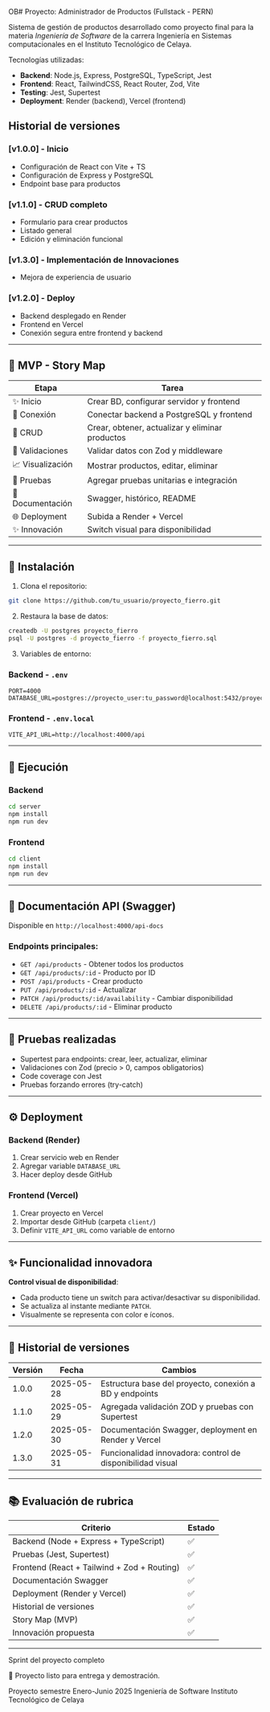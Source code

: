 OB# Proyecto: Administrador de Productos (Fullstack - PERN)

Sistema de gestión de productos desarrollado como proyecto final para la materia *Ingeniería de Software* de la carrera Ingeniería en Sistemas computacionales en el Instituto Tecnológico de Celaya.

Tecnologías utilizadas:

* **Backend**: Node.js, Express, PostgreSQL, TypeScript, Jest
* **Frontend**: React, TailwindCSS, React Router, Zod, Vite
* **Testing**: Jest, Supertest
* **Deployment**: Render (backend), Vercel (frontend)

## Historial de versiones 
 
### [v1.0.0] - Inicio 
- Configuración de React con Vite + TS 
- Configuración de Express y PostgreSQL 
- Endpoint base para productos 
 
### [v1.1.0] - CRUD completo 
- Formulario para crear productos 
- Listado general 
- Edición y eliminación funcional

### [v1.3.0] - Implementación de Innovaciones
- Mejora de experiencia de usuario 
 
### [v1.2.0] - Deploy 
- Backend desplegado en Render 
- Frontend en Vercel 
- Conexión segura entre frontend y backend 
 

---

## 📅 MVP - Story Map

| Etapa            | Tarea                                           |
| ---------------- | ----------------------------------------------- |
| ✨ Inicio         | Crear BD, configurar servidor y frontend        |
| 🔄 Conexión      | Conectar backend a PostgreSQL y frontend        |
| 🔢 CRUD          | Crear, obtener, actualizar y eliminar productos |
| 📑 Validaciones  | Validar datos con Zod y middleware              |
| 📈 Visualización | Mostrar productos, editar, eliminar             |
| 💼 Pruebas       | Agregar pruebas unitarias e integración         |
| 📖 Documentación | Swagger, histórico, README                      |
| 🌐 Deployment    | Subida a Render + Vercel                        |
| ✨ Innovación     | Switch visual para disponibilidad               |

---

## 📄 Instalación

1. Clona el repositorio:

```bash
git clone https://github.com/tu_usuario/proyecto_fierro.git
```

2. Restaura la base de datos:

```bash
createdb -U postgres proyecto_fierro
psql -U postgres -d proyecto_fierro -f proyecto_fierro.sql
```

3. Variables de entorno:

### Backend - `.env`

```
PORT=4000
DATABASE_URL=postgres://proyecto_user:tu_password@localhost:5432/proyecto_fierro
```

### Frontend - `.env.local`

```
VITE_API_URL=http://localhost:4000/api
```

---

## 🚀 Ejecución

### Backend

```bash
cd server
npm install
npm run dev
```

### Frontend

```bash
cd client
npm install
npm run dev
```

---

## 📃 Documentación API (Swagger)

Disponible en `http://localhost:4000/api-docs`

### Endpoints principales:

* `GET /api/products` - Obtener todos los productos
* `GET /api/products/:id` - Producto por ID
* `POST /api/products` - Crear producto
* `PUT /api/products/:id` - Actualizar
* `PATCH /api/products/:id/availability` - Cambiar disponibilidad
* `DELETE /api/products/:id` - Eliminar producto

---

## 🔧 Pruebas realizadas

* Supertest para endpoints: crear, leer, actualizar, eliminar
* Validaciones con Zod (precio > 0, campos obligatorios)
* Code coverage con Jest
* Pruebas forzando errores (try-catch)

---

## ⚙ Deployment

### Backend (Render)

1. Crear servicio web en Render
2. Agregar variable `DATABASE_URL`
3. Hacer deploy desde GitHub

### Frontend (Vercel)

1. Crear proyecto en Vercel
2. Importar desde GitHub (carpeta `client/`)
3. Definir `VITE_API_URL` como variable de entorno

---

## ✨ Funcionalidad innovadora

**Control visual de disponibilidad**:

* Cada producto tiene un switch para activar/desactivar su disponibilidad.
* Se actualiza al instante mediante `PATCH`.
* Visualmente se representa con color e íconos.

---

## 📖 Historial de versiones

| Versión | Fecha      | Cambios                                                    |
| ------- | ---------- | ---------------------------------------------------------- |
| 1.0.0   | 2025-05-28 | Estructura base del proyecto, conexión a BD y endpoints    |
| 1.1.0   | 2025-05-29 | Agregada validación ZOD y pruebas con Supertest            |
| 1.2.0   | 2025-05-30 | Documentación Swagger, deployment en Render y Vercel       |
| 1.3.0   | 2025-05-31 | Funcionalidad innovadora: control de disponibilidad visual |

---

## 📚 Evaluación de rubrica

| Criterio                                    | Estado |
| ------------------------------------------- | ------ |
| Backend (Node + Express + TypeScript)       | ✅      |
| Pruebas (Jest, Supertest)                   | ✅      |
| Frontend (React + Tailwind + Zod + Routing) | ✅      |
| Documentación Swagger                       | ✅      |
| Deployment (Render y Vercel)                | ✅      |
| Historial de versiones                      | ✅      |
| Story Map (MVP)                             | ✅      |
| Innovación propuesta                        | ✅      |

---
Sprint del proyecto completo

🚀 Proyecto listo para entrega y demostración.

Proyecto semestre Enero-Junio 2025 Ingeniería de Software
Instituto Tecnológico de Celaya

